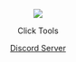 <p align="center">  
<img src="https://media.discordapp.net/attachments/813341662545313832/813343404507267092/pokemon_pixel.gif">
</p>
<p align="center">
    Click Tools
<p align="center">  
<a href="https://discord.gg/C8sh5YTPTS">Discord Server</a>
